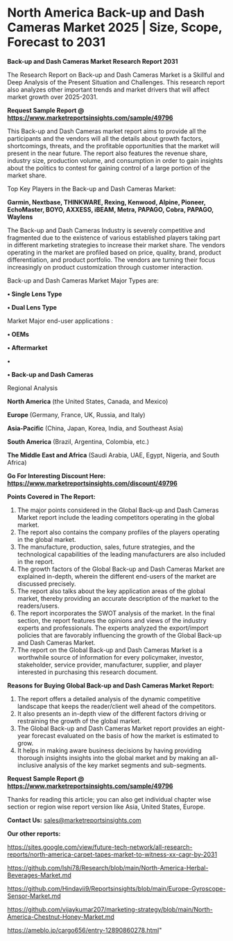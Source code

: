 # North America Back-up and Dash Cameras Market 2025 | Size, Scope, Forecast to 2031

<strong>Back-up and Dash Cameras Market Research Report 2031</strong>

The Research Report on Back-up and Dash Cameras Market is a Skillful and Deep Analysis of the Present Situation and Challenges. This research report also analyzes other important trends and market drivers that will affect market growth over 2025-2031.

<strong>Request Sample Report @ <a href=https://www.marketreportsinsights.com/sample/49796>https://www.marketreportsinsights.com/sample/49796</a></strong>

This Back-up and Dash Cameras market report aims to provide all the participants and the vendors will all the details about growth factors, shortcomings, threats, and the profitable opportunities that the market will present in the near future. The report also features the revenue share, industry size, production volume, and consumption in order to gain insights about the politics to contest for gaining control of a large portion of the market share.

Top Key Players in the Back-up and Dash Cameras Market:

<strong>Garmin, Nextbase, THINKWARE, Rexing, Kenwood, Alpine, Pioneer, EchoMaster, BOYO, AXXESS, iBEAM, Metra, PAPAGO, Cobra, PAPAGO, Waylens</strong>

The Back-up and Dash Cameras Industry is severely competitive and fragmented due to the existence of various established players taking part in different marketing strategies to increase their market share. The vendors operating in the market are profiled based on price, quality, brand, product differentiation, and product portfolio. The vendors are turning their focus increasingly on product customization through customer interaction.

Back-up and Dash Cameras Market Major Types are:

<strong>•  Single Lens Type

•  Dual Lens Type</strong>

Market Major end-user applications :

<strong>•  OEMs

•  Aftermarket

•  

•  Back-up and Dash Cameras</strong>

Regional Analysis

</u><strong><b>North America</b></strong> (the United States, Canada, and Mexico)

<strong><b>Europe </b></strong>(Germany, France, UK, Russia, and Italy)

<strong><b>Asia-Pacific</b></strong> (China, Japan, Korea, India, and Southeast Asia)

<strong><b>South America</b></strong> (Brazil, Argentina, Colombia, etc.)

<strong><b>The Middle East and Africa</b></strong> (Saudi Arabia, UAE, Egypt, Nigeria, and South Africa)

<strong>Go For Interesting Discount Here: <a href=https://www.marketreportsinsights.com/discount/49796>https://www.marketreportsinsights.com/discount/49796</a></strong>

<strong>Points Covered in The Report:</strong>
<ol>
  <li>The major points considered in the Global Back-up and Dash Cameras Market report include the leading competitors operating in the global market.</li>
  <li>The report also contains the company profiles of the players operating in the global market.</li>
  <li>The manufacture, production, sales, future strategies, and the technological capabilities of the leading manufacturers are also included in the report.</li>
  <li>The growth factors of the Global Back-up and Dash Cameras Market are explained in-depth, wherein the different end-users of the market are discussed precisely.</li>
  <li>The report also talks about the key application areas of the global market, thereby providing an accurate description of the market to the readers/users.</li>
  <li>The report incorporates the SWOT analysis of the market. In the final section, the report features the opinions and views of the industry experts and professionals. The experts analyzed the export/import policies that are favorably influencing the growth of the Global Back-up and Dash Cameras Market.</li>
  <li>The report on the Global Back-up and Dash Cameras Market is a worthwhile source of information for every policymaker, investor, stakeholder, service provider, manufacturer, supplier, and player interested in purchasing this research document.</li>
</ol>
<strong>Reasons for Buying Global Back-up and Dash Cameras Market Report:</strong>

<ol>
  <li>The report offers a detailed analysis of the dynamic competitive landscape that keeps the reader/client well ahead of the competitors.</li>
  <li>It also presents an in-depth view of the different factors driving or restraining the growth of the global market.</li>
  <li>The Global Back-up and Dash Cameras Market report provides an eight-year forecast evaluated on the basis of how the market is estimated to grow.</li>
  <li>It helps in making aware business decisions by having providing thorough insights insights into the global market and by making an all-inclusive analysis of the key market segments and sub-segments.</li>
</ol>
<strong>Request Sample Report @ <a href=https://www.marketreportsinsights.com/sample/49796>https://www.marketreportsinsights.com/sample/49796</a></strong>


Thanks for reading this article; you can also get individual chapter wise section or region wise report version like Asia, United States, Europe.

<strong>Contact Us:</strong>
sales@marketreportsinsights.com

<strong>Our other reports:</strong>

<a href=https://sites.google.com/view/future-tech-network/all-research-reports/north-america-carpet-tapes-market-to-witness-xx-cagr-by-2031>https://sites.google.com/view/future-tech-network/all-research-reports/north-america-carpet-tapes-market-to-witness-xx-cagr-by-2031</a>

<a href=https://github.com/Ishi78/Research/blob/main/North-America-Herbal-Beverages-Market.md>https://github.com/Ishi78/Research/blob/main/North-America-Herbal-Beverages-Market.md</a>

<a href=https://github.com/Hindavii9/Reportsinsights/blob/main/Europe-Gyroscope-Sensor-Market.md>https://github.com/Hindavii9/Reportsinsights/blob/main/Europe-Gyroscope-Sensor-Market.md</a>

<a href=https://github.com/vijaykumar207/marketing-strategy/blob/main/North-America-Chestnut-Honey-Market.md>https://github.com/vijaykumar207/marketing-strategy/blob/main/North-America-Chestnut-Honey-Market.md</a>

<a href=https://ameblo.jp/cargo656/entry-12890860278.html>https://ameblo.jp/cargo656/entry-12890860278.html</a>"
